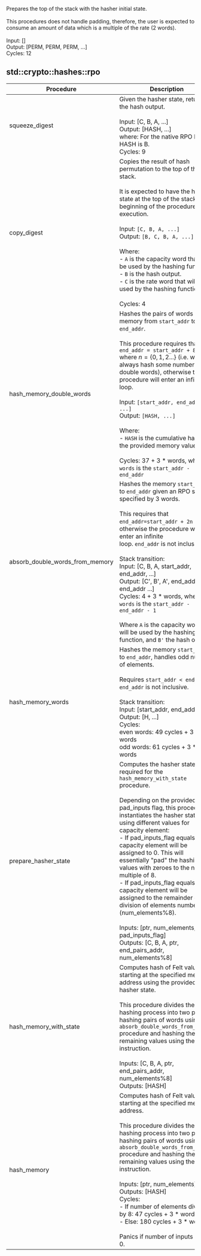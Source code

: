 Prepares the top of the stack with the hasher initial state.<br /><br />This procedures does not handle padding, therefore, the user is expected to<br />consume an amount of data which is a multiple of the rate (2 words).<br /><br />Input: []<br />Output: [PERM, PERM, PERM, ...]<br />Cycles: 12<br />
## std::crypto::hashes::rpo
| Procedure                       | Description   |
| ------------------------------- | ------------- |
| squeeze_digest                  | Given the hasher state, returns the hash output.<br /><br />Input: [C, B, A, ...]<br />Output: [HASH, ...]<br />where: For the native RPO hasher HASH is B.<br />Cycles: 9<br /> |
|copy_digest                      | Copies the result of hash permutation to the top of the stack.<br /><br />It is expected to have the hasher state at the top of the stack at the beginning of the procedure execution.<br /><br />Input: `[C, B, A, ...]`<br />Output: `[B, C, B, A, ...]`<br /><br />Where:<br />- `A` is the capacity word that will be used by the hashing function.<br />- `B` is the hash output.<br />- `C` is the rate word that will be used by the hashing function.<br /><br />Cycles: 4<br />|
|hash_memory_double_words          | Hashes the pairs of words in the memory from `start_addr` to `end_addr`.<br /><br />This procedure requires that `end_addr = start_addr + 8n` where $n = \{0, 1, 2 ...\}$ (i.e. we must always hash some number of double words), otherwise the procedure will enter an infinite loop.<br /><br />Input: `[start_addr, end_addr, ...]`<br />Output: `[HASH, ...]`<br /><br />Where:<br />- `HASH` is the cumulative hash of the provided memory values.<br /><br />Cycles: 37 + 3 * words, where `words` is the `start_addr - end_addr`<br />|
| absorb_double_words_from_memory | Hashes the memory `start_addr` to `end_addr` given an RPO state specified by 3 words.<br /><br />This requires that `end_addr=start_addr + 2n + 1`, otherwise the procedure will enter an infinite<br />loop. `end_addr` is not inclusive.<br /><br />Stack transition:<br />Input: [C, B, A, start_addr, end_addr, ...]<br />Output: [C', B', A', end_addr, end_addr ...]<br />Cycles: 4 + 3 * words, where `words` is the `start_addr - end_addr - 1`<br /><br />Where `A` is the capacity word that will be used by the hashing function, and `B'` the hash output.<br /> |
| hash_memory_words               | Hashes the memory `start_addr` to `end_addr`, handles odd number of elements.<br /><br />Requires `start_addr < end_addr`, `end_addr` is not inclusive.<br /><br />Stack transition:<br />Input: [start_addr, end_addr, ...]<br />Output: [H, ...]<br />Cycles:<br />even words: 49 cycles + 3 * words<br />odd words: 61 cycles + 3 * words<br /> |
| prepare_hasher_state            | Computes the hasher state required for the `hash_memory_with_state` procedure.<br /><br />Depending on the provided pad_inputs flag, this procedure instantiates the hasher state using different values for capacity element:<br />- If pad_inputs_flag equals 1 the capacity element will be assigned to 0. This will essentially "pad" the hashing values with zeroes to the next multiple of 8.<br />- If pad_inputs_flag equals 0 the capacity element will be assigned to the remainder of the division of elements number by 8 (num_elements%8).<br /><br />Inputs:  [ptr, num_elements, pad_inputs_flag]<br />Outputs: [C, B, A, ptr, end_pairs_addr, num_elements%8] |
| hash_memory_with_state          | Computes hash of Felt values starting at the specified memory address using the provided hasher state.<br /><br />This procedure divides the hashing process into two parts: hashing pairs of words using `absorb_double_words_from_memory` procedure and hashing the remaining values using the `hperm` instruction.<br /><br />Inputs:  [C, B, A, ptr, end_pairs_addr, num_elements%8]<br />Outputs: [HASH]
| hash_memory                     | Computes hash of Felt values starting at the specified memory address.<br /><br />This procedure divides the hashing process into two parts: hashing pairs of words using<br />`absorb_double_words_from_memory` procedure and hashing the remaining values using the `hperm`<br />instruction.<br /><br />Inputs:  [ptr, num_elements]<br />Outputs: [HASH]<br />Cycles:<br />- If number of elements divides by 8: 47 cycles + 3 * words<br />- Else: 180 cycles + 3 * words<br /><br />Panics if number of inputs equals 0.<br /> |
